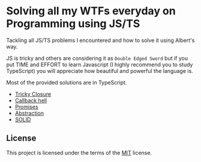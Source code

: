 # Solving all my WTFs everyday on Programming using JS/TS

Tackling all JS/TS problems I encountered and how to solve it using Albert's way.  

JS is tricky and others are considering it as `Double Edged Sword` but if you put TIME and EFFORT to learn Javascript (I highly recommend you to study TypeScript) you will appreciate how beautiful and powerful the language is.

Most of the provided solutions are in TypeScript.

* [Tricky Closure](src/closure)
* [Callback hell](src/callback-hell)
* [Promises](src/promises)
* [Abstraction](src/abstraction)
* [SOLID](src/solid)

## License
This project is licensed under the terms of the [MIT](LICENSE) license.
